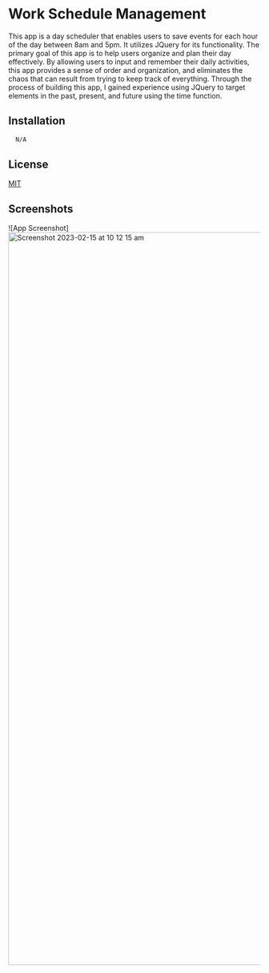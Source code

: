 
# Work Schedule Management

This app is a day scheduler that enables users to save events for each hour of the day between 8am and 5pm. It utilizes JQuery for its functionality. The primary goal of this app is to help users organize and plan their day effectively. By allowing users to input and remember their daily activities, this app provides a sense of order and organization, and eliminates the chaos that can result from trying to keep track of everything. Through the process of building this app, I gained experience using JQuery to target elements in the past, present, and future using the time function.
## Installation


```bash
  N/A
```
    
## License

[MIT](https://choosealicense.com/licenses/mit/)


## Screenshots

![App Screenshot] <img width="1463" alt="Screenshot 2023-02-15 at 10 12 15 am" src="https://user-images.githubusercontent.com/113915529/218884073-fdf270ac-cb24-4439-8330-327a62a1f1a0.png">


